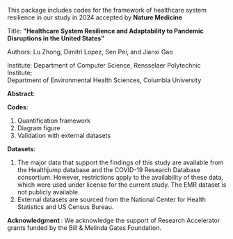 This package includes codes for the framework of healthcare system resilience in our study in 2024 accepted by  <strong>Nature Medicine </strong> 

Title: <strong>"Healthcare System Resilience and Adaptability to Pandemic Disruptions in the United States" </strong>

Authors: Lu Zhong, Dimitri Lopez, Sen Pei, and Jianxi Gao

Institute: Department of Computer Science, Rensselaer Polytechnic Institute;<br /> 
                     Department of Environmental Health Sciences, Columbia University

 <strong>Abstract</strong>: 

 <strong>Codes</strong>:
1. Quantification framework
2. Diagram figure
3. Validation with external datasets

 <strong>Datasets</strong>:
1) The major data that support the findings of this study are available from the
           Healthjump database and the COVID-19 Research Database consortium. However,
           restrictions apply to the availability of these data, which were used under
           license for the current study. The EMR dataset is not publicly available.
 2) External datasets are sourced from the National Center for Health Statistics and US Census Bureau.

 <strong>Acknowledgment </strong>:
We acknowledge the support of Research Accelerator grants funded by the Bill \& Melinda Gates Foundation.
